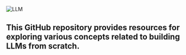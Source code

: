 ![LLM](https://github.com/user-attachments/assets/f352dfb2-2eaf-4beb-b814-278e195a84bf)

## This GitHub repository provides resources for exploring various concepts related to building LLMs from scratch.
